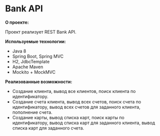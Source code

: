 
# Bank API

**О проекте:**

Проект реализует REST Bank API.

**Используемые технологии:**

- Java 8
- Spring Boot, Spring MVC
- H2, JdbcTemplate
- Apache Maven
- Mockito + MockMVC

**Реализованные возможности:**

- Создание клиента, вывод все клиентов, поиск клиента по идентификатору.
- Создание счета клиента, вывод всех счетов, поиск счета по идентификатору,
  вывод всех счетов для заданного клиента, пополнение счета.
- Создание карты, вывод списка карт, поиск карты по идентификатору,
  вывод списка карт для заданного клиента, вывод списка карт для заданного счета.
